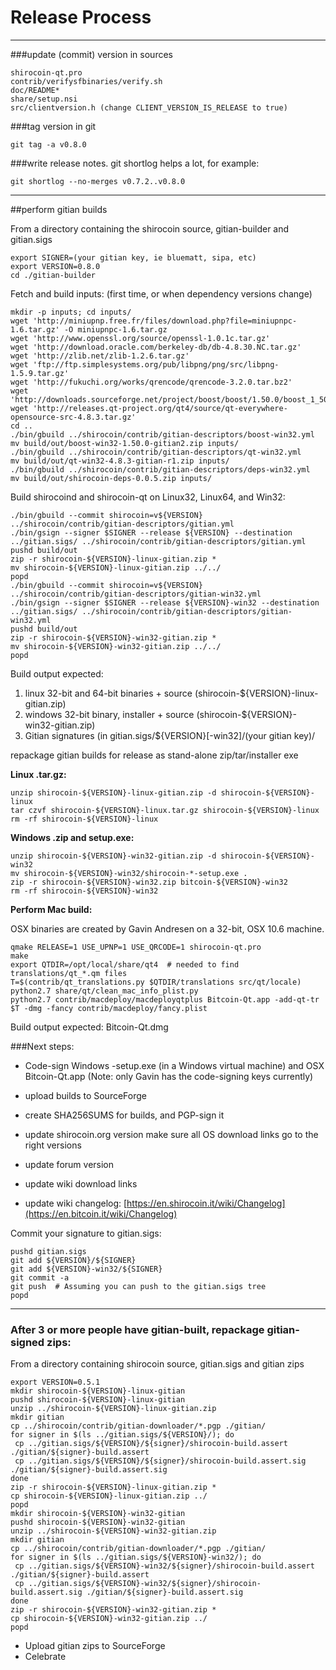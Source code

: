 Release Process
====================

* * *

###update (commit) version in sources


	shirocoin-qt.pro
	contrib/verifysfbinaries/verify.sh
	doc/README*
	share/setup.nsi
	src/clientversion.h (change CLIENT_VERSION_IS_RELEASE to true)

###tag version in git

	git tag -a v0.8.0

###write release notes. git shortlog helps a lot, for example:

	git shortlog --no-merges v0.7.2..v0.8.0

* * *

##perform gitian builds

 From a directory containing the shirocoin source, gitian-builder and gitian.sigs
  
	export SIGNER=(your gitian key, ie bluematt, sipa, etc)
	export VERSION=0.8.0
	cd ./gitian-builder

 Fetch and build inputs: (first time, or when dependency versions change)

	mkdir -p inputs; cd inputs/
	wget 'http://miniupnp.free.fr/files/download.php?file=miniupnpc-1.6.tar.gz' -O miniupnpc-1.6.tar.gz
	wget 'http://www.openssl.org/source/openssl-1.0.1c.tar.gz'
	wget 'http://download.oracle.com/berkeley-db/db-4.8.30.NC.tar.gz'
	wget 'http://zlib.net/zlib-1.2.6.tar.gz'
	wget 'ftp://ftp.simplesystems.org/pub/libpng/png/src/libpng-1.5.9.tar.gz'
	wget 'http://fukuchi.org/works/qrencode/qrencode-3.2.0.tar.bz2'
	wget 'http://downloads.sourceforge.net/project/boost/boost/1.50.0/boost_1_50_0.tar.bz2'
	wget 'http://releases.qt-project.org/qt4/source/qt-everywhere-opensource-src-4.8.3.tar.gz'
	cd ..
	./bin/gbuild ../shirocoin/contrib/gitian-descriptors/boost-win32.yml
	mv build/out/boost-win32-1.50.0-gitian2.zip inputs/
	./bin/gbuild ../shirocoin/contrib/gitian-descriptors/qt-win32.yml
	mv build/out/qt-win32-4.8.3-gitian-r1.zip inputs/
	./bin/gbuild ../shirocoin/contrib/gitian-descriptors/deps-win32.yml
	mv build/out/shirocoin-deps-0.0.5.zip inputs/

 Build shirocoind and shirocoin-qt on Linux32, Linux64, and Win32:
  
	./bin/gbuild --commit shirocoin=v${VERSION} ../shirocoin/contrib/gitian-descriptors/gitian.yml
	./bin/gsign --signer $SIGNER --release ${VERSION} --destination ../gitian.sigs/ ../shirocoin/contrib/gitian-descriptors/gitian.yml
	pushd build/out
	zip -r shirocoin-${VERSION}-linux-gitian.zip *
	mv shirocoin-${VERSION}-linux-gitian.zip ../../
	popd
	./bin/gbuild --commit shirocoin=v${VERSION} ../shirocoin/contrib/gitian-descriptors/gitian-win32.yml
	./bin/gsign --signer $SIGNER --release ${VERSION}-win32 --destination ../gitian.sigs/ ../shirocoin/contrib/gitian-descriptors/gitian-win32.yml
	pushd build/out
	zip -r shirocoin-${VERSION}-win32-gitian.zip *
	mv shirocoin-${VERSION}-win32-gitian.zip ../../
	popd

  Build output expected:

  1. linux 32-bit and 64-bit binaries + source (shirocoin-${VERSION}-linux-gitian.zip)
  2. windows 32-bit binary, installer + source (shirocoin-${VERSION}-win32-gitian.zip)
  3. Gitian signatures (in gitian.sigs/${VERSION}[-win32]/(your gitian key)/

repackage gitian builds for release as stand-alone zip/tar/installer exe

**Linux .tar.gz:**

	unzip shirocoin-${VERSION}-linux-gitian.zip -d shirocoin-${VERSION}-linux
	tar czvf shirocoin-${VERSION}-linux.tar.gz shirocoin-${VERSION}-linux
	rm -rf shirocoin-${VERSION}-linux

**Windows .zip and setup.exe:**

	unzip shirocoin-${VERSION}-win32-gitian.zip -d shirocoin-${VERSION}-win32
	mv shirocoin-${VERSION}-win32/shirocoin-*-setup.exe .
	zip -r shirocoin-${VERSION}-win32.zip bitcoin-${VERSION}-win32
	rm -rf shirocoin-${VERSION}-win32

**Perform Mac build:**

  OSX binaries are created by Gavin Andresen on a 32-bit, OSX 10.6 machine.

	qmake RELEASE=1 USE_UPNP=1 USE_QRCODE=1 shirocoin-qt.pro
	make
	export QTDIR=/opt/local/share/qt4  # needed to find translations/qt_*.qm files
	T=$(contrib/qt_translations.py $QTDIR/translations src/qt/locale)
	python2.7 share/qt/clean_mac_info_plist.py
	python2.7 contrib/macdeploy/macdeployqtplus Bitcoin-Qt.app -add-qt-tr $T -dmg -fancy contrib/macdeploy/fancy.plist

 Build output expected: Bitcoin-Qt.dmg

###Next steps:

* Code-sign Windows -setup.exe (in a Windows virtual machine) and
  OSX Bitcoin-Qt.app (Note: only Gavin has the code-signing keys currently)

* upload builds to SourceForge

* create SHA256SUMS for builds, and PGP-sign it

* update shirocoin.org version
  make sure all OS download links go to the right versions

* update forum version

* update wiki download links

* update wiki changelog: [https://en.shirocoin.it/wiki/Changelog](https://en.bitcoin.it/wiki/Changelog)

Commit your signature to gitian.sigs:

	pushd gitian.sigs
	git add ${VERSION}/${SIGNER}
	git add ${VERSION}-win32/${SIGNER}
	git commit -a
	git push  # Assuming you can push to the gitian.sigs tree
	popd

-------------------------------------------------------------------------

### After 3 or more people have gitian-built, repackage gitian-signed zips:

From a directory containing shirocoin source, gitian.sigs and gitian zips

	export VERSION=0.5.1
	mkdir shirocoin-${VERSION}-linux-gitian
	pushd shirocoin-${VERSION}-linux-gitian
	unzip ../shirocoin-${VERSION}-linux-gitian.zip
	mkdir gitian
	cp ../shirocoin/contrib/gitian-downloader/*.pgp ./gitian/
	for signer in $(ls ../gitian.sigs/${VERSION}/); do
	 cp ../gitian.sigs/${VERSION}/${signer}/shirocoin-build.assert ./gitian/${signer}-build.assert
	 cp ../gitian.sigs/${VERSION}/${signer}/shirocoin-build.assert.sig ./gitian/${signer}-build.assert.sig
	done
	zip -r shirocoin-${VERSION}-linux-gitian.zip *
	cp shirocoin-${VERSION}-linux-gitian.zip ../
	popd
	mkdir shirocoin-${VERSION}-win32-gitian
	pushd shirocoin-${VERSION}-win32-gitian
	unzip ../shirocoin-${VERSION}-win32-gitian.zip
	mkdir gitian
	cp ../shirocoin/contrib/gitian-downloader/*.pgp ./gitian/
	for signer in $(ls ../gitian.sigs/${VERSION}-win32/); do
	 cp ../gitian.sigs/${VERSION}-win32/${signer}/shirocoin-build.assert ./gitian/${signer}-build.assert
	 cp ../gitian.sigs/${VERSION}-win32/${signer}/shirocoin-build.assert.sig ./gitian/${signer}-build.assert.sig
	done
	zip -r shirocoin-${VERSION}-win32-gitian.zip *
	cp shirocoin-${VERSION}-win32-gitian.zip ../
	popd

- Upload gitian zips to SourceForge
- Celebrate 
